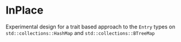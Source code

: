 # InPlace

Experimental design for a trait based approach to the `Entry` types on `std::collections::HashMap` and `std::collections::BTreeMap`
